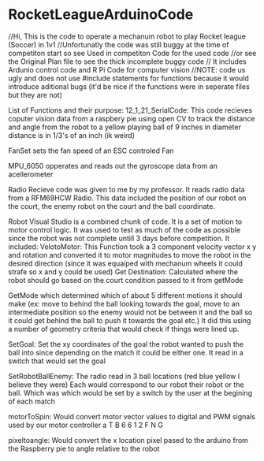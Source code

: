 # RocketLeagueArduinoCode
//Hi, This is the code to operate a mechanum robot to play Rocket league (Soccer) in 1v1
//Unfortunatly the code was still buggy at the time of competiton start so see Used in competiton Code for the used code
//or see the Original Plan file to see the thick incomplete buggy code
// It includes Ardunio control code and R Pi Code for computer vision
//NOTE: code us ugly and does not use #include statements for functions because it would introduce aditional bugs (it'd be nice if the functions were in seperate files but they are not)

List of Functions and their purpose:
12_1_21_SerialCode:
This code recieves coputer vision data from a raspbery pie using open CV to track the distance and angle from the robot to a yellow playing ball of 9 inches in diameter
distance is in 1/3's of an inch (ik weird)

FanSet sets the fan speed of an ESC controled Fan

MPU_6050 opperates and reads out the gyroscope data from an acellerometer 

Radio Recieve code was given to me by my professor. It reads radio data from a RFM69HCW Radio. This data included the position of our robot on the court, the enemy robot on the court and the ball coordinate.

Robot Visual Studio is a combined chunk of code. It is a set of motion to motor control logic. It was used to test as much of the code as possible since the robot was not complete untill 3 days before competition.
It included:
VelotoMotor:
This Function took a 3 component velocity vector x y and rotation and converted it to motor magnitudes to move the robot in the desired direction (since it was equaiped with mechanum wheels it could strafe so x and y could be used)
Get Destination:
Calculated where the robot should go based on the court condition passed to it from getMode

GetMode 
which determined which of about 5 different motions it should make (ex: move to behind the ball looking towards the goal, move to an intermediate position so the enemy would not be between it and the ball so it could get behind the ball to push it towards the goal etc.) It did this using a number of geometry criteria that would check if things were lined up.


SetGoal:
Set the xy coordinates of the goal the robot wanted to push the ball into since depending on the match it could be either one. It read in a switch that would set the goal

SetRobotBallEnemy:
The radio read in 3 ball locations (red blue yellow I believe they were) Each would correspond to our robot their robot or the ball. Which was which would be set by a switch by the user at the begining of each match

motorToSpin:
Would convert motor vector values to digital and PWM signals used by our motor controller a T B 6 6 1 2 F N G

pixeltoangle:
Would convert the x location pixel pased to the arduino from the Raspberry pie to angle relative to the robot
